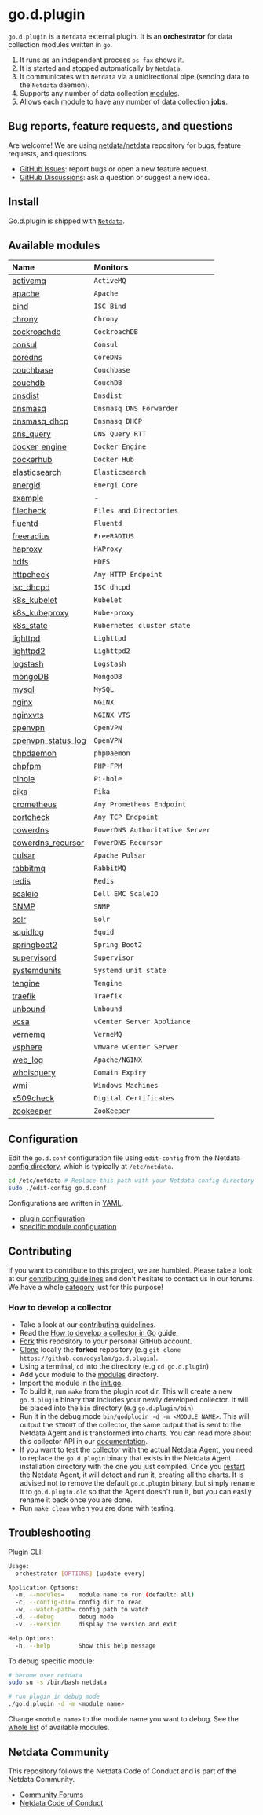 <!--
title: go.d.plugin
description: "go.d.plugin is an external plugin for Netdata, responsible for running individual data collectors written in Go."
custom_edit_url: https://github.com/netdata/go.d.plugin/edit/master/README.md
-->

# go.d.plugin

`go.d.plugin` is a `Netdata` external plugin. It is an **orchestrator** for data collection modules written in `go`.

1. It runs as an independent process `ps fax` shows it.
2. It is started and stopped automatically by `Netdata`.
3. It communicates with `Netdata` via a unidirectional pipe (sending data to the `Netdata` daemon).
4. Supports any number of data collection [modules](https://github.com/netdata/go.d.plugin/tree/master/modules).
5. Allows each [module](https://github.com/netdata/go.d.plugin/tree/master/modules) to have any number of data
   collection **jobs**.

## Bug reports, feature requests, and questions

Are welcome! We are using [netdata/netdata](https://github.com/netdata/netdata/) repository for bugs, feature requests,
and questions.

- [GitHub Issues](https://github.com/netdata/netdata/issues/new/choose): report bugs or open a new feature request.
- [GitHub Discussions](https://github.com/netdata/netdata/discussions): ask a question or suggest a new idea.

## Install

Go.d.plugin is shipped with [`Netdata`](https://github.com/netdata/netdata).

## Available modules

| Name                                                                                                | Monitors                        |
|:----------------------------------------------------------------------------------------------------|:--------------------------------|
| [activemq](https://github.com/netdata/go.d.plugin/tree/master/modules/activemq)                     | `ActiveMQ`                      |
| [apache](https://github.com/netdata/go.d.plugin/tree/master/modules/apache)                         | `Apache`                        |
| [bind](https://github.com/netdata/go.d.plugin/tree/master/modules/bind)                             | `ISC Bind`                      |
| [chrony](https://github.com/netdata/go.d.plugin/tree/master/modules/chrony)                         | `Chrony`                        |
| [cockroachdb](https://github.com/netdata/go.d.plugin/tree/master/modules/cockroachdb)               | `CockroachDB`                   |
| [consul](https://github.com/netdata/go.d.plugin/tree/master/modules/consul)                         | `Consul`                        |
| [coredns](https://github.com/netdata/go.d.plugin/tree/master/modules/coredns)                       | `CoreDNS`                       |
| [couchbase](https://github.com/netdata/go.d.plugin/tree/master/modules/couchbase)                   | `Couchbase`                     |
| [couchdb](https://github.com/netdata/go.d.plugin/tree/master/modules/couchdb)                       | `CouchDB`                       |
| [dnsdist](https://github.com/netdata/go.d.plugin/tree/master/modules/dnsdist)                       | `Dnsdist`                       |
| [dnsmasq](https://github.com/netdata/go.d.plugin/tree/master/modules/dnsmasq)                       | `Dnsmasq DNS Forwarder`         |
| [dnsmasq_dhcp](https://github.com/netdata/go.d.plugin/tree/master/modules/dnsmasq_dhcp)             | `Dnsmasq DHCP`                  |
| [dns_query](https://github.com/netdata/go.d.plugin/tree/master/modules/dnsquery)                    | `DNS Query RTT`                 |
| [docker_engine](https://github.com/netdata/go.d.plugin/tree/master/modules/docker_engine)           | `Docker Engine`                 |
| [dockerhub](https://github.com/netdata/go.d.plugin/tree/master/modules/dockerhub)                   | `Docker Hub`                    |
| [elasticsearch](https://github.com/netdata/go.d.plugin/tree/master/modules/elasticsearch)           | `Elasticsearch`                 |
| [energid](https://github.com/netdata/go.d.plugin/tree/master/modules/energid)                       | `Energi Core`                   |
| [example](https://github.com/netdata/go.d.plugin/tree/master/modules/example)                       | -                               |
| [filecheck](https://github.com/netdata/go.d.plugin/tree/master/modules/filecheck)                   | `Files and Directories`         |
| [fluentd](https://github.com/netdata/go.d.plugin/tree/master/modules/fluentd)                       | `Fluentd`                       |
| [freeradius](https://github.com/netdata/go.d.plugin/tree/master/modules/freeradius)                 | `FreeRADIUS`                    |
| [haproxy](https://github.com/netdata/go.d.plugin/tree/master/modules/haproxy)                       | `HAProxy`                       |
| [hdfs](https://github.com/netdata/go.d.plugin/tree/master/modules/hdfs)                             | `HDFS`                          |
| [httpcheck](https://github.com/netdata/go.d.plugin/tree/master/modules/httpcheck)                   | `Any HTTP Endpoint`             |
| [isc_dhcpd](https://github.com/netdata/go.d.plugin/tree/master/modules/isc_dhcpd)                   | `ISC dhcpd`                     |
| [k8s_kubelet](https://github.com/netdata/go.d.plugin/tree/master/modules/k8s_kubelet)               | `Kubelet`                       |
| [k8s_kubeproxy](https://github.com/netdata/go.d.plugin/tree/master/modules/k8s_kubeproxy)           | `Kube-proxy`                    |
| [k8s_state](https://github.com/netdata/go.d.plugin/tree/master/modules/k8s_state)                   | `Kubernetes cluster state`      |
| [lighttpd](https://github.com/netdata/go.d.plugin/tree/master/modules/lighttpd)                     | `Lighttpd`                      |
| [lighttpd2](https://github.com/netdata/go.d.plugin/tree/master/modules/lighttpd2)                   | `Lighttpd2`                     |
| [logstash](https://github.com/netdata/go.d.plugin/tree/master/modules/logstash)                     | `Logstash`                      |
| [mongoDB](https://github.com/netdata/go.d.plugin/tree/master/modules/mongodb)                       | `MongoDB`                       |
| [mysql](https://github.com/netdata/go.d.plugin/tree/master/modules/mysql)                           | `MySQL`                         |
| [nginx](https://github.com/netdata/go.d.plugin/tree/master/modules/nginx)                           | `NGINX`                         |
| [nginxvts](https://github.com/netdata/go.d.plugin/tree/master/modules/nginxvts)                     | `NGINX VTS`                     |
| [openvpn](https://github.com/netdata/go.d.plugin/tree/master/modules/openvpn)                       | `OpenVPN`                       |
| [openvpn_status_log](https://github.com/netdata/go.d.plugin/tree/master/modules/openvpn_status_log) | `OpenVPN`                       |
| [phpdaemon](https://github.com/netdata/go.d.plugin/tree/master/modules/phpdaemon)                   | `phpDaemon`                     |
| [phpfpm](https://github.com/netdata/go.d.plugin/tree/master/modules/phpfpm)                         | `PHP-FPM`                       |
| [pihole](https://github.com/netdata/go.d.plugin/tree/master/modules/pihole)                         | `Pi-hole`                       |
| [pika](https://github.com/netdata/go.d.plugin/tree/master/modules/pika)                             | `Pika`                          |
| [prometheus](https://github.com/netdata/go.d.plugin/tree/master/modules/prometheus)                 | `Any Prometheus Endpoint`       |
| [portcheck](https://github.com/netdata/go.d.plugin/tree/master/modules/portcheck)                   | `Any TCP Endpoint`              |
| [powerdns](https://github.com/netdata/go.d.plugin/tree/master/modules/powerdns)                     | `PowerDNS Authoritative Server` |
| [powerdns_recursor](https://github.com/netdata/go.d.plugin/tree/master/modules/powerdns_recursor)   | `PowerDNS Recursor`             |
| [pulsar](https://github.com/netdata/go.d.plugin/tree/master/modules/portcheck)                      | `Apache Pulsar`                 |
| [rabbitmq](https://github.com/netdata/go.d.plugin/tree/master/modules/rabbitmq)                     | `RabbitMQ`                      |
| [redis](https://github.com/netdata/go.d.plugin/tree/master/modules/redis)                           | `Redis`                         |
| [scaleio](https://github.com/netdata/go.d.plugin/tree/master/modules/scaleio)                       | `Dell EMC ScaleIO`              |
| [SNMP](https://github.com/netdata/go.d.plugin/blob/master/modules/snmp)                             | `SNMP`                          |
| [solr](https://github.com/netdata/go.d.plugin/tree/master/modules/solr)                             | `Solr`                          |
| [squidlog](https://github.com/netdata/go.d.plugin/tree/master/modules/squidlog)                     | `Squid`                         |
| [springboot2](https://github.com/netdata/go.d.plugin/tree/master/modules/springboot2)               | `Spring Boot2`                  |
| [supervisord](https://github.com/netdata/go.d.plugin/tree/master/modules/supervisord)               | `Supervisor`                    |
| [systemdunits](https://github.com/netdata/go.d.plugin/tree/master/modules/systemdunits)             | `Systemd unit state`            |
| [tengine](https://github.com/netdata/go.d.plugin/tree/master/modules/tengine)                       | `Tengine`                       |
| [traefik](https://github.com/netdata/go.d.plugin/tree/master/modules/traefik)                       | `Traefik`                       |
| [unbound](https://github.com/netdata/go.d.plugin/tree/master/modules/unbound)                       | `Unbound`                       |
| [vcsa](https://github.com/netdata/go.d.plugin/tree/master/modules/vcsa)                             | `vCenter Server Appliance`      |
| [vernemq](https://github.com/netdata/go.d.plugin/tree/master/modules/vernemq)                       | `VerneMQ`                       |
| [vsphere](https://github.com/netdata/go.d.plugin/tree/master/modules/vsphere)                       | `VMware vCenter Server`         |
| [web_log](https://github.com/netdata/go.d.plugin/tree/master/modules/weblog)                        | `Apache/NGINX`                  |
| [whoisquery](https://github.com/netdata/go.d.plugin/tree/master/modules/whoisquery)                 | `Domain Expiry`                 |
| [wmi](https://github.com/netdata/go.d.plugin/tree/master/modules/wmi)                               | `Windows Machines`              |
| [x509check](https://github.com/netdata/go.d.plugin/tree/master/modules/x509check)                   | `Digital Certificates`          |
| [zookeeper](https://github.com/netdata/go.d.plugin/tree/master/modules/zookeeper)                   | `ZooKeeper`                     |

## Configuration

Edit the `go.d.conf` configuration file using `edit-config` from the
Netdata [config directory](https://learn.netdata.cloud/docs/configure/nodes), which is typically at `/etc/netdata`.

```bash
cd /etc/netdata # Replace this path with your Netdata config directory
sudo ./edit-config go.d.conf
```

Configurations are written in [YAML](http://yaml.org/).

- [plugin configuration](https://github.com/netdata/go.d.plugin/blob/master/config/go.d.conf)
- [specific module configuration](https://github.com/netdata/go.d.plugin/tree/master/config/go.d)

## Contributing

If you want to contribute to this project, we are humbled. Please take a look at
our [contributing guidelines](https://learn.netdata.cloud/contribute/handbook) and don't hesitate to contact us in our
forums. We have a whole [category](https://community.netdata.cloud/c/agent-development/9) just for this purpose!

### How to develop a collector

- Take a look at our [contributing guidelines](https://learn.netdata.cloud/contribute/handbook).
- Read
  the [How to develop a collector in Go](https://github.com/netdata/go.d.plugin/tree/master/docs/how-to-write-a-module.md)
  guide.
- [Fork](https://docs.github.com/en/github/getting-started-with-github/fork-a-repo) this repository to your personal
  GitHub account.
- [Clone](https://docs.github.com/en/github/creating-cloning-and-archiving-repositories/cloning-a-repository#:~:text=to%20GitHub%20Desktop-,On%20GitHub%2C%20navigate%20to%20the%20main%20page%20of%20the%20repository,Desktop%20to%20complete%20the%20clone.)
  locally the **forked** repository (e.g `git clone https://github.com/odyslam/go.d.plugin`).
- Using a terminal, `cd` into the directory (e.g `cd go.d.plugin`)
- Add your module to the [modules](https://github.com/netdata/go.d.plugin/tree/master/modules) directory.
- Import the module in the [init.go](https://github.com/netdata/go.d.plugin/blob/master/cmd/godplugin/init.go).
- To build it, run `make` from the plugin root dir. This will create a new `go.d.plugin` binary that includes your newly
  developed collector. It will be placed into the `bin` directory (e.g `go.d.plugin/bin`)
- Run it in the debug mode `bin/godplugin -d -m <MODULE_NAME>`. This will output the `STDOUT` of the collector, the same
  output that is sent to the Netdata Agent and is transformed into charts. You can read more about this collector API in
  our [documentation](https://learn.netdata.cloud/docs/agent/collectors/plugins.d#external-plugins-api).
- If you want to test the collector with the actual Netdata Agent, you need to replace the `go.d.plugin` binary that
  exists in the Netdata Agent installation directory with the one you just compiled. Once
  you [restart](https://learn.netdata.cloud/docs/configure/start-stop-restart) the Netdata Agent, it will detect and run
  it, creating all the charts. It is advised not to remove the default `go.d.plugin` binary, but simply rename it
  to `go.d.plugin.old` so that the Agent doesn't run it, but you can easily rename it back once you are done.
- Run `make clean` when you are done with testing.

## Troubleshooting

Plugin CLI:

```sh
Usage:
  orchestrator [OPTIONS] [update every]

Application Options:
  -m, --modules=    module name to run (default: all)
  -c, --config-dir= config dir to read
  -w, --watch-path= config path to watch
  -d, --debug       debug mode
  -v, --version     display the version and exit

Help Options:
  -h, --help        Show this help message
```

To debug specific module:

```sh
# become user netdata
sudo su -s /bin/bash netdata

# run plugin in debug mode
./go.d.plugin -d -m <module name>
```

Change `<module name>` to the module name you want to debug. See the [whole list](#available-modules) of available
modules.

## Netdata Community

This repository follows the Netdata Code of Conduct and is part of the Netdata Community.

- [Community Forums](https://community.netdata.cloud)
- [Netdata Code of Conduct](https://learn.netdata.cloud/contribute/code-of-conduct)
